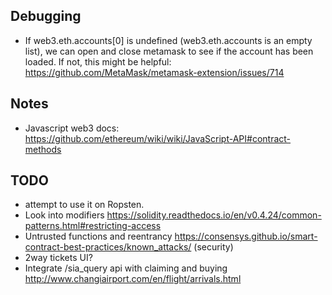 ## Debugging
* If web3.eth.accounts[0] is undefined (web3.eth.accounts is an empty list), we can open and close metamask to see if the account has been loaded. If not, this might be helpful: https://github.com/MetaMask/metamask-extension/issues/714


## Notes
* Javascript web3 docs: https://github.com/ethereum/wiki/wiki/JavaScript-API#contract-methods


## TODO
* attempt to use it on Ropsten.
* Look into modifiers https://solidity.readthedocs.io/en/v0.4.24/common-patterns.html#restricting-access
* Untrusted functions and reentrancy https://consensys.github.io/smart-contract-best-practices/known_attacks/ (security)
* 2way tickets UI?
* Integrate /sia_query api with claiming and buying http://www.changiairport.com/en/flight/arrivals.html
